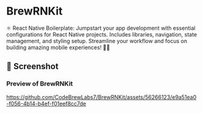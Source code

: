 # BrewRNKit
⚛️ React Native Boilerplate: Jumpstart your app development with essential configurations for React Native projects. Includes libraries, navigation, state management, and styling setup. Streamline your workflow and focus on building amazing mobile experiences! 📱✨


## 📱 Screenshot

### Preview of BrewRNKit

https://github.com/CodeBrewLabs7/BrewRNKit/assets/56266123/e9a51ea0-f056-4b14-b4ef-f01eef8cc7de
